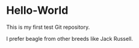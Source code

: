 # Hello-World
This is my first test Git repository.

I prefer beagle from other breeds like Jack Russell.
